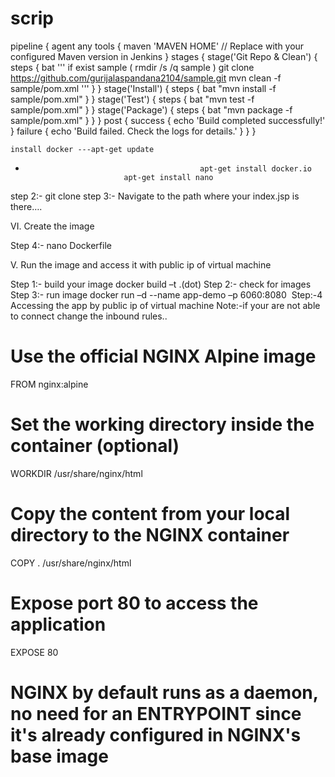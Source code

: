 # scrip

pipeline {
    agent any
    tools {
        maven 'MAVEN HOME' // Replace with your configured Maven version in Jenkins
    }
    stages {
        stage('Git Repo & Clean') {
            steps {
                bat '''
                    if exist sample (
                        rmdir /s /q sample
                    )
                    git clone https://github.com/gurijalaspandana2104/sample.git
                    mvn clean -f sample/pom.xml
                '''
            }
        }
        stage('Install') {
            steps {
                bat "mvn install -f sample/pom.xml"
            }
        }
        stage('Test') {
            steps {
                bat "mvn test -f sample/pom.xml"
            }
        }
        stage('Package') {
            steps {
                bat "mvn package -f sample/pom.xml"
            }
        }
    }
    post {
        success {
            echo 'Build completed successfully!'
        }
        failure {
            echo 'Build failed. Check the logs for details.'
        }
    }
}



	install docker ---apt-get update
-	                            		     apt-get install docker.io
                            apt-get install nano


step 2:-  git clone <paste the github link of maven-web-java project>
step 3:- Navigate to the path where your index.jsp is there….

VI.	 Create the image

Step 4:-  nano Dockerfile 
 

V.  Run the image and access it with public ip of virtual machine

Step 1:- build your image 
	docker build –t <imagename> .(dot)
Step 2:- check for images
Step 3:- run image
	docker  run –d  --name app-demo –p 6060:8080 <image name>
Step:-4 Accessing the app by public ip of virtual machine
Note:-if your are not able to connect change the inbound rules..








# Use the official NGINX Alpine image
FROM nginx:alpine

# Set the working directory inside the container (optional)
WORKDIR /usr/share/nginx/html

# Copy the content from your local directory to the NGINX container
COPY . /usr/share/nginx/html

# Expose port 80 to access the application
EXPOSE 80

# NGINX by default runs as a daemon, no need for an ENTRYPOINT since it's already configured in NGINX's base image

